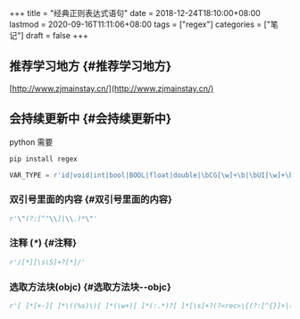 +++
title = "经典正则表达式语句"
date = 2018-12-24T18:10:00+08:00
lastmod = 2020-09-16T11:11:06+08:00
tags = ["regex"]
categories = ["笔记"]
draft = false
+++

## 推荐学习地方 {#推荐学习地方}

[http://www.zjmainstay.cn/](http://www.zjmainstay.cn/)


## 会持续更新中 {#会持续更新中}

python 需要

```python
pip install regex
```

```python
VAR_TYPE = r'id|void|int|bool|BOOL|float|double|\bCG[\w]+\b|\bUI[\w]+\b|\bNS[\w]+\b|[\w]+[ ]*\*[ ]*'
```


### 双引号里面的内容 {#双引号里面的内容}

```python
r'\"(?:[^"\\]|\\.)*\"'
```


### 注释 (_****\*****_) {#注释}

```python
r'/[*][\s\S]+?[*]/'
```


### 选取方法块(objc) {#选取方法块--objc}

```python
r'[ ]*[+-][ ]*\((%s)\)[ ]*(\w+)[ ]*(:.*)?[ ]*[\s]+?(?<rec>\{(?:[^{}]+|(?&rec))*\})' % VAR_TYPE
```
